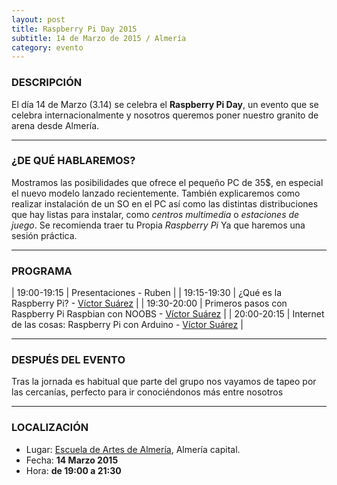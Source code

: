 ```yaml
---
layout: post
title: Raspberry Pi Day 2015
subtitle: 14 de Marzo de 2015 / Almería
category: evento
---
```


### DESCRIPCIÓN

El día 14 de Marzo (3.14) se celebra el **Raspberry Pi Day**, un evento que se celebra internacionalmente y
nosotros queremos poner nuestro granito de arena desde Almería.

---

### ¿DE QUÉ HABLAREMOS?

Mostramos las posibilidades que ofrece el pequeño PC de 35$, en especial el nuevo modelo lanzado recientemente.
También explicaremos como realizar instalación de un SO en el PC así como las distintas distribuciones que hay
listas para instalar, como _centros multimedia_ o _estaciones de juego_. Se recomienda traer tu Propia _Raspberry Pi_ Ya que haremos una sesión práctica.

---

### PROGRAMA

| 19:00-19:15   | Presentaciones - Ruben  |
| 19:15-19:30   | ¿Qué es la Raspberry Pi? - [Víctor Suárez][2] |
| 19:30-20:00   | Primeros pasos con Raspberry Pi Raspbian con NOOBS - [Víctor Suárez][2] |
| 20:00-20:15   | Internet de las cosas: Raspberry Pi con Arduino -  [Víctor Suárez][2] |

---

### DESPUÉS DEL EVENTO

Tras la jornada es habitual que parte del grupo nos vayamos de tapeo por las cercanías, perfecto para ir conociéndonos más entre nosotros

---

### LOCALIZACIÓN

* Lugar: [Escuela de Artes de Almería][1], Almería capital.
* Fecha: **14 Marzo 2015**
* Hora: **de 19:00 a 21:30**

[1]: http://bit.ly/escuelaartesalmeria
[2]: http://twitter.com/zerasul
